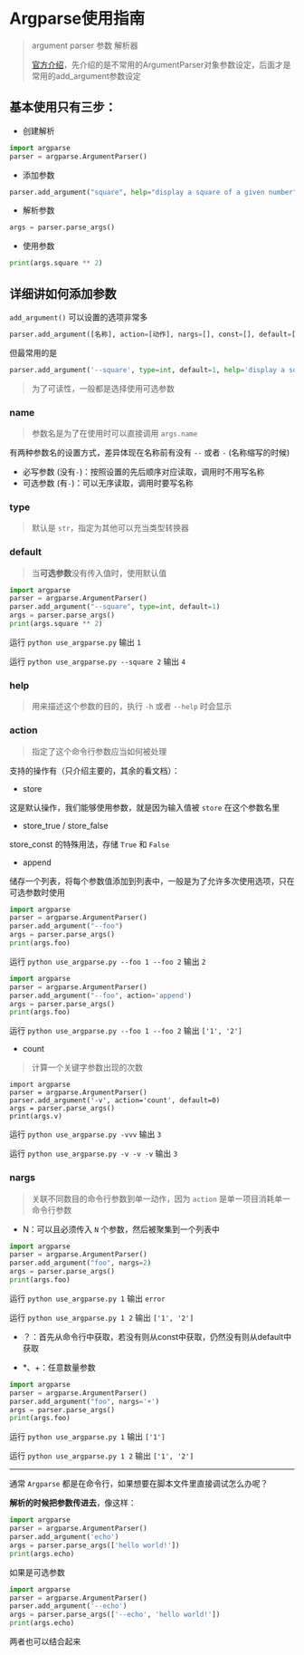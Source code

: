 # Argparse使用指南

> argument parser 参数 解析器
>
> [官方介绍](https://docs.python.org/zh-cn/3/library/argparse.html)，先介绍的是不常用的ArgumentParser对象参数设定，后面才是常用的add_argument参数设定



## 基本使用只有三步：

- 创建解析

```python
import argparse
parser = argparse.ArgumentParser()
```

- 添加参数

```python
parser.add_argument("square", help="display a square of a given number", type=int)
```

- 解析参数

```python
args = parser.parse_args()
```

- 使用参数

```python
print(args.square ** 2)
```



## 详细讲如何添加参数



`add_argument()` 可以设置的选项非常多

```python
parser.add_argument([名称], action=[动作], nargs=[], const=[], default=[默认值], type=[参数类型], choices=[], required=[], help=[], metavar=[], dest=[])	
```

但最常用的是

```python
parser.add_argument('--square', type=int, default=1, help='display a square of a given number')
```

> 为了可读性，一般都是选择使用可选参数



### name

> 参数名是为了在使用时可以直接调用 `args.name`

有两种参数名的设置方式，差异体现在名称前有没有 `--` 或者 `-` (名称缩写的时候)

- 必写参数 (没有`-`)：按照设置的先后顺序对应读取，调用时不用写名称
- 可选参数 (有`-`)：可以无序读取，调用时要写名称



### type

> 默认是 `str`，指定为其他可以充当类型转换器



### default

> 当**可选参数**没有传入值时，使用默认值

```python
import argparse
parser = argparse.ArgumentParser()
parser.add_argument("--square", type=int, default=1)
args = parser.parse_args()
print(args.square ** 2)
```

运行 `python use_argparse.py` 输出 `1`

运行 `python use_argparse.py --square 2` 输出 `4`



### help

> 用来描述这个参数的目的，执行 `-h` 或者 `--help` 时会显示



### action

> 指定了这个命令行参数应当如何被处理



支持的操作有（只介绍主要的，其余的看文档）：

- store

这是默认操作，我们能够使用参数，就是因为输入值被 `store` 在这个参数名里



- store_true / store_false

store_const 的特殊用法，存储 `True` 和 `False`



- append

储存一个列表，将每个参数值添加到列表中，一般是为了允许多次使用选项，只在可选参数时使用

```python
import argparse
parser = argparse.ArgumentParser()
parser.add_argument("--foo")
args = parser.parse_args()
print(args.foo)
```

运行 `python use_argparse.py --foo 1 --foo 2` 输出 `2`

```python
import argparse
parser = argparse.ArgumentParser()
parser.add_argument("--foo", action='append')
args = parser.parse_args()
print(args.foo)
```

运行 `python use_argparse.py --foo 1 --foo 2` 输出 `['1', '2']`



- count

> 计算一个关键字参数出现的次数

```
import argparse
parser = argparse.ArgumentParser()
parser.add_argument('-v', action='count', default=0)
args = parser.parse_args()
print(args.v)
```

运行 `python use_argparse.py -vvv` 输出 `3`

运行 `python use_argparse.py -v -v -v` 输出 `3`



### nargs

> 关联不同数目的命令行参数到单一动作，因为 `action` 是单一项目消耗单一命令行参数

- N：可以且必须传入 `N` 个参数，然后被聚集到一个列表中

```python
import argparse
parser = argparse.ArgumentParser()
parser.add_argument("foo", nargs=2)
args = parser.parse_args()
print(args.foo)
```

运行 `python use_argparse.py 1` 输出 `error`

运行 `python use_argparse.py 1 2` 输出 `['1', '2']`



- ？：首先从命令行中获取，若没有则从const中获取，仍然没有则从default中获取



- *、+：任意数量参数

```python
import argparse
parser = argparse.ArgumentParser()
parser.add_argument("foo", nargs='+')
args = parser.parse_args()
print(args.foo)
```

运行 `python use_argparse.py 1` 输出 `['1']`

运行 `python use_argparse.py 1 2` 输出 `['1', '2']`





---



通常 `Argparse` 都是在命令行，如果想要在脚本文件里直接调试怎么办呢？

**解析的时候把参数传进去**，像这样：

```python
import argparse
parser = argparse.ArgumentParser()
parser.add_argument('echo')
args = parser.parse_args(['hello world!'])
print(args.echo)
```

如果是可选参数

```python
import argparse
parser = argparse.ArgumentParser()
parser.add_argument('--echo')
args = parser.parse_args(['--echo', 'hello world!'])
print(args.echo)
```

两者也可以结合起来